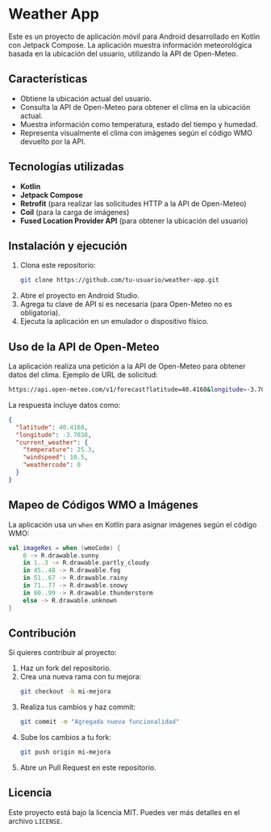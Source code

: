 # Weather App

Este es un proyecto de aplicación móvil para Android desarrollado en Kotlin con Jetpack Compose. La aplicación muestra información meteorológica basada en la ubicación del usuario, utilizando la API de Open-Meteo.

## Características

- Obtiene la ubicación actual del usuario.
- Consulta la API de Open-Meteo para obtener el clima en la ubicación actual.
- Muestra información como temperatura, estado del tiempo y humedad.
- Representa visualmente el clima con imágenes según el código WMO devuelto por la API.

## Tecnologías utilizadas

- **Kotlin**
- **Jetpack Compose**
- **Retrofit** (para realizar las solicitudes HTTP a la API de Open-Meteo)
- **Coil** (para la carga de imágenes)
- **Fused Location Provider API** (para obtener la ubicación del usuario)

## Instalación y ejecución

1. Clona este repositorio:
   ```sh
   git clone https://github.com/tu-usuario/weather-app.git
   ```
2. Abre el proyecto en Android Studio.
3. Agrega tu clave de API si es necesaria (para Open-Meteo no es obligatoria).
4. Ejecuta la aplicación en un emulador o dispositivo físico.

## Uso de la API de Open-Meteo

La aplicación realiza una petición a la API de Open-Meteo para obtener datos del clima. Ejemplo de URL de solicitud:

```sh
https://api.open-meteo.com/v1/forecast?latitude=40.4168&longitude=-3.7038&current_weather=true
```

La respuesta incluye datos como:

```json
{
  "latitude": 40.4168,
  "longitude": -3.7038,
  "current_weather": {
    "temperature": 25.3,
    "windspeed": 10.5,
    "weathercode": 0
  }
}
```

## Mapeo de Códigos WMO a Imágenes

La aplicación usa un `when` en Kotlin para asignar imágenes según el código WMO:

```kotlin
val imageRes = when (wmoCode) {
    0 -> R.drawable.sunny
    in 1..3 -> R.drawable.partly_cloudy
    in 45..48 -> R.drawable.fog
    in 51..67 -> R.drawable.rainy
    in 71..77 -> R.drawable.snowy
    in 80..99 -> R.drawable.thunderstorm
    else -> R.drawable.unknown
}
```

## Contribución

Si quieres contribuir al proyecto:

1. Haz un fork del repositorio.
2. Crea una nueva rama con tu mejora:
   ```sh
   git checkout -b mi-mejora
   ```
3. Realiza tus cambios y haz commit:
   ```sh
   git commit -m "Agregada nueva funcionalidad"
   ```
4. Sube los cambios a tu fork:
   ```sh
   git push origin mi-mejora
   ```
5. Abre un Pull Request en este repositorio.

## Licencia

Este proyecto está bajo la licencia MIT. Puedes ver más detalles en el archivo `LICENSE`.

